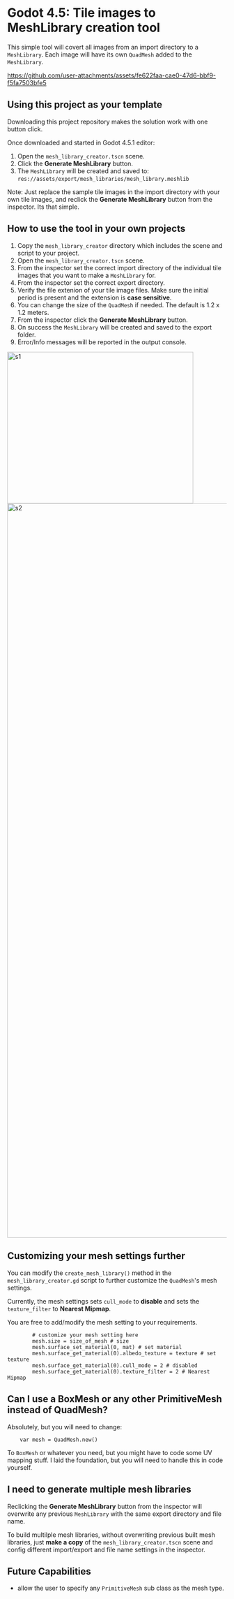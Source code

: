 # Godot 4.5: Tile images to MeshLibrary creation tool

This simple tool will covert all images from an import directory to a `MeshLibrary`.  Each image will have its own `QuadMesh` added to the `MeshLibrary`.

https://github.com/user-attachments/assets/fe622faa-cae0-47d6-bbf9-f5fa7503bfe5


## Using this project as your template

Downloading this project repository makes the solution work with one button click.

Once downloaded and started in Godot 4.5.1 editor:

1. Open the `mesh_library_creator.tscn` scene.
2. Click the **Generate MeshLibrary** button.
3. The `MeshLibrary` will be created and saved to: `res://assets/export/mesh_libraries/mesh_library.meshlib`

Note: Just replace the sample tile images in the import directory with your own tile images, and reclick the **Generate MeshLibrary** button from the inspector.  Its that simple.

## How to use the tool in your own projects

1. Copy the `mesh_library_creator` directory which includes the scene and script to your project.
2. Open the `mesh_library_creator.tscn` scene.
3. From the inspector set the correct import directory of the individual tile images that you want to make a `MeshLibrary` for.
4. From the inspector set the correct export directory.
5. Verify the file extenion of your tile image files.  Make sure the initial period is present and the extension is **case sensitive**.
6. You can change the size of the `QuadMesh` if needed.  The default is 1.2 x 1.2 meters.
7. From the inspector click the **Generate MeshLibrary** button.
8. On success the `MeshLibrary` will be created and saved to the export folder.
9. Error/Info messages will be reported in the output console.

<img width="426.5" height="347.5" alt="s1" src="https://github.com/user-attachments/assets/dd583a53-7265-4057-8c9d-23d807e827c3" />

<img width="2275" height="1683" alt="s2" src="https://github.com/user-attachments/assets/30986895-7c77-44c5-b641-49c54f4d4e06" />



## Customizing your mesh settings further

You can modify the `create_mesh_library()` method in the `mesh_library_creator.gd` script to further customize the `QuadMesh`'s mesh settings.

Currently, the mesh settings sets `cull_mode` to **disable** and sets the `texture_filter` to **Nearest Mipmap**.

You are free to add/modify the mesh setting to your requirements.

```gdscript
		# customize your mesh setting here
		mesh.size = size_of_mesh # size
		mesh.surface_set_material(0, mat) # set material
		mesh.surface_get_material(0).albedo_texture = texture # set texture
		mesh.surface_get_material(0).cull_mode = 2 # disabled
		mesh.surface_get_material(0).texture_filter = 2 # Nearest Mipmap
```

## Can I use a BoxMesh or any other PrimitiveMesh instead of QuadMesh?

Absolutely, but you will need to change:

```gdscript
	var mesh = QuadMesh.new()
```

To `BoxMesh` or whatever you need, but you might have to code some UV mapping stuff.  I laid the foundation, but you will need to handle this in code yourself.

## I need to generate multiple mesh libraries

Reclicking the **Generate MeshLibrary** button from the inspector will overwrite any previous `MeshLibrary` with the same export directory and file name.

To build multilple mesh libraries, without overwriting previous built mesh libraries, just **make a copy** of the `mesh_library_creator.tscn` scene and config different import/export and file name settings in the inspector.

## Future Capabilities

- allow the user to specify any `PrimitiveMesh` sub class as the mesh type.
